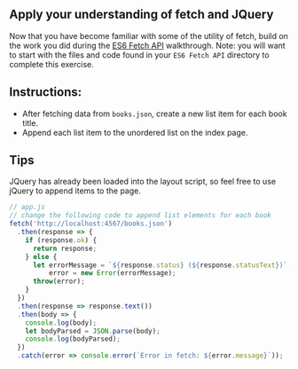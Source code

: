 ## Apply your understanding of fetch and JQuery

Now that you have become familiar with some of the utility of fetch, build on the work you did during the [ES6 Fetch API](https://learn.launchacademy.com/lessons/es6-fetch-api) walkthrough. Note: you will want to start with the files and code found in your `ES6 Fetch API` directory to complete this exercise.

## Instructions:

* After fetching data from `books.json`, create a new list item for each book title.
* Append each list item to the unordered list on the index page.

## Tips

JQuery has already been loaded into the layout script, so feel free to use jQuery to append items to the page.

```javascript
// app.js
// change the following code to append list elements for each book
fetch('http://localhost:4567/books.json')
  .then(response => {
    if (response.ok) {
      return response;
    } else {
      let errorMessage = `${response.status} (${response.statusText})`,
          error = new Error(errorMessage);
      throw(error);
    }
  })
  .then(response => response.text())
  .then(body => {
    console.log(body);
    let bodyParsed = JSON.parse(body);
    console.log(bodyParsed);
  })
  .catch(error => console.error(`Error in fetch: ${error.message}`));
```
